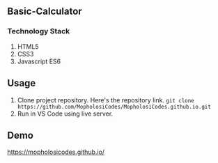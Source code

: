 ## Basic-Calculator
### Technology Stack
1. HTML5
2. CSS3
3. Javascript ES6
## Usage
1. Clone project repository. Here's the repository link. `git clone https://github.com/MopholosiCodes/MopholosiCodes.github.io.git`
2. Run in VS Code using live server.
## Demo


https://mopholosicodes.github.io/
